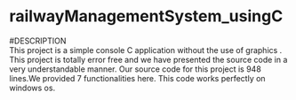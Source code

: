 # railwayManagementSystem_usingC

#DESCRIPTION  
This project is a simple console C application 
without the use of graphics . This project is 
totally error free and we have presented the 
source code in a very understandable manner. 
Our source code for this project is 948 lines.We 
provided 7 functionalities here. This code works 
perfectly on windows os.
